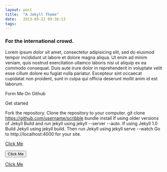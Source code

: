 ```yaml
---
layout: post
title:  "A Jekyll Theme"
date:   2013-09-22 09:36:13
tags:
---
```


### For the international crowd.

Lorem ipsum dolor sit amet, consectetur adipisicing elit, sed do eiusmod
tempor incididunt ut labore et dolore magna aliqua. Ut enim ad minim veniam,
quis nostrud exercitation ullamco laboris nisi ut aliquip ex ea commodo
consequat. Duis aute irure dolor in reprehenderit in voluptate velit esse
cillum dolore eu fugiat nulla pariatur. Excepteur sint occaecat cupidatat non
proident, sunt in culpa qui officia deserunt mollit anim id est laborum.

Form Me On Github


Get started

Fork the repository.
Clone the repository to your computer.
git clone https://github.com/username/scribble
bundle install
If using older versions of Jekyll
Build and run jekyll using jekyll --server --auto.
If using Jekyll 1.0
Build Jekyll using jekyll build.
Then run Jekyll using jekyll serve --watch
Go to http://localhost:4000 for your site.


<!-- Just add .button to an anchor -->
<a href="#" class="button">Click Me</a>

<!-- Also works on plain button elements -->
<button>Click Me</button>

<!-- To take up full-width of a container? -->
<a href="#" class="full-width button">Click Me</a>


